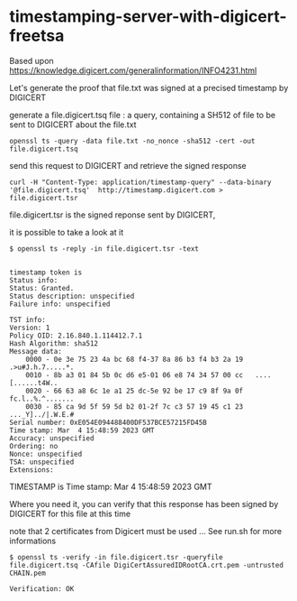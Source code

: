 # timestamping-server-with-digicert-freetsa


Based upon https://knowledge.digicert.com/generalinformation/INFO4231.html

Let's generate the proof that file.txt was signed at a precised timestamp by DIGICERT

generate a file.digicert.tsq file : a query, containing a SH512 of file to be sent to DIGICERT about the file.txt

```
openssl ts -query -data file.txt -no_nonce -sha512 -cert -out file.digicert.tsq

```

send this request to DIGICERT and retrieve the signed response
```
curl -H "Content-Type: application/timestamp-query" --data-binary '@file.digicert.tsq'  http://timestamp.digicert.com > file.digicert.tsr
```

file.digicert.tsr is the signed reponse sent by DIGICERT, 

it is possible to take a look at it

```
$ openssl ts -reply -in file.digicert.tsr -text


timestamp token is
Status info:
Status: Granted.
Status description: unspecified
Failure info: unspecified

TST info:
Version: 1
Policy OID: 2.16.840.1.114412.7.1
Hash Algorithm: sha512
Message data:
    0000 - 0e 3e 75 23 4a bc 68 f4-37 8a 86 b3 f4 b3 2a 19   .>u#J.h.7.....*.
    0010 - 8b a3 01 84 5b 0c d6 e5-01 06 e8 74 34 57 00 cc   ....[......t4W..
    0020 - 66 63 a8 6c 1e a1 25 dc-5e 92 be 17 c9 8f 9a 0f   fc.l..%.^.......
    0030 - 85 ca 9d 5f 59 5d b2 01-2f 7c c3 57 19 45 c1 23   ..._Y]../|.W.E.#
Serial number: 0xE054E094488400DF537BCE57215FD45B
Time stamp: Mar  4 15:48:59 2023 GMT
Accuracy: unspecified
Ordering: no
Nonce: unspecified
TSA: unspecified
Extensions:
```

TIMESTAMP is  Time stamp: Mar  4 15:48:59 2023 GMT



Where you need it, you can verify that this response has been signed by DIGICERT for this file at this time

note that 2 certificates from Digicert must be used ... See run.sh for more informations

```
$ openssl ts -verify -in file.digicert.tsr -queryfile file.digicert.tsq -CAfile DigiCertAssuredIDRootCA.crt.pem -untrusted CHAIN.pem

Verification: OK
```

